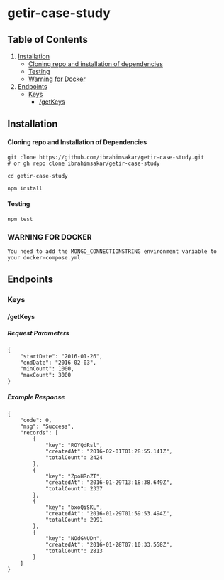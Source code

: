 # getir-case-study

## Table of Contents

1. [Installation](#installation)
    * [Cloning repo and installation of dependencies](#cloning-repo-and-installation-of-dependencies)
    * [Testing](#testing)
    * [Warning for Docker](#warning-for-docker)
2. [Endpoints](#endpoints)
    * [Keys](#keys)
        - [/getKeys](#/getKeys)


## Installation

#### Cloning repo and Installation of Dependencies
```
git clone https://github.com/ibrahimsakar/getir-case-study.git
# or gh repo clone ibrahimsakar/getir-case-study

cd getir-case-study

npm install
```

#### Testing
```
npm test
```


### **WARNING FOR DOCKER**

```
You need to add the MONGO_CONNECTIONSTRING environment variable to your docker-compose.yml.
```


## Endpoints

### Keys

#### /getKeys


##### Request Parameters

```
{
    "startDate": "2016-01-26",
    "endDate": "2016-02-03",
    "minCount": 1000,
    "maxCount": 3000
}
```

##### Example Response

```
{
    "code": 0,
    "msg": "Success",
    "records": [
        {
            "key": "ROYQdRsl",
            "createdAt": "2016-02-01T01:28:55.141Z",
            "totalCount": 2424
        },
        {
            "key": "ZpoHRnZT",
            "createdAt": "2016-01-29T13:18:38.649Z",
            "totalCount": 2337
        },
        {
            "key": "bxoQiSKL",
            "createdAt": "2016-01-29T01:59:53.494Z",
            "totalCount": 2991
        },
        {
            "key": "NOdGNUDn",
            "createdAt": "2016-01-28T07:10:33.558Z",
            "totalCount": 2813
        }
    ]
}
```